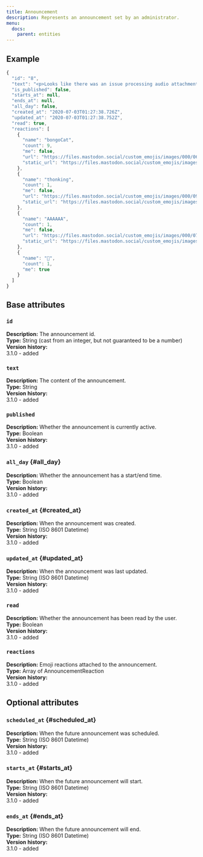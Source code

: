 ```yaml
---
title: Announcement
description: Represents an announcement set by an administrator.
menu:
  docs:
    parent: entities
---
```


## Example
```javascript
{
  "id": "8",
  "text": "<p>Looks like there was an issue processing audio attachments without embedded art since yesterday due to an experimental new feature. That issue has now been fixed, so you may see older posts with audio from other servers pop up in your feeds now as they are being finally properly processed. Sorry!</p>",
  "is_published": false,
  "starts_at": null,
  "ends_at": null,
  "all_day": false,
  "created_at": "2020-07-03T01:27:38.726Z",
  "updated_at": "2020-07-03T01:27:38.752Z",
  "read": true,
  "reactions": [
    {
      "name": "bongoCat",
      "count": 9,
      "me": false,
      "url": "https://files.mastodon.social/custom_emojis/images/000/067/715/original/fdba57dff7576d53.png",
      "static_url": "https://files.mastodon.social/custom_emojis/images/000/067/715/static/fdba57dff7576d53.png"
    },
    {
      "name": "thonking",
      "count": 1,
      "me": false,
      "url": "https://files.mastodon.social/custom_emojis/images/000/098/690/original/a8d36edc4a7032e8.png",
      "static_url": "https://files.mastodon.social/custom_emojis/images/000/098/690/static/a8d36edc4a7032e8.png"
    },
    {
      "name": "AAAAAA",
      "count": 1,
      "me": false,
      "url": "https://files.mastodon.social/custom_emojis/images/000/071/387/original/AAAAAA.png",
      "static_url": "https://files.mastodon.social/custom_emojis/images/000/071/387/static/AAAAAA.png"
    },
    {
      "name": "🤔",
      "count": 1,
      "me": true
    }
  ]
}
```

## Base attributes

### `id`

**Description:** The announcement id.\
**Type:** String \(cast from an integer, but not guaranteed to be a number\)\
**Version history:**\
3.1.0 - added

### `text`

**Description:** The content of the announcement.\
**Type:** String\
**Version history:**\
3.1.0 - added

### `published`

**Description:** Whether the announcement is currently active.\
**Type:** Boolean\
**Version history:**\
3.1.0 - added

### `all_day` {#all_day}

**Description:** Whether the announcement has a start/end time.\
**Type:** Boolean\
**Version history:**\
3.1.0 - added

### `created_at` {#created_at}

**Description:** When the announcement was created.\
**Type:** String \(ISO 8601 Datetime\)\
**Version history:**\
3.1.0 - added

### `updated_at` {#updated_at}

**Description:** When the announcement was last updated.\
**Type:** String \(ISO 8601 Datetime\)\
**Version history:**\
3.1.0 - added

### `read`

**Description:** Whether the announcement has been read by the user.\
**Type:** Boolean\
**Version history:**\
3.1.0 - added

### `reactions`

**Description:** Emoji reactions attached to the announcement.\
**Type:** Array of AnnouncementReaction\
**Version history:**\
3.1.0 - added


## Optional attributes

### `scheduled_at` {#scheduled_at}

**Description:** When the future announcement was scheduled.\
**Type:** String \(ISO 8601 Datetime\)\
**Version history:**\
3.1.0 - added

### `starts_at` {#starts_at}

**Description:** When the future announcement will start.\
**Type:** String \(ISO 8601 Datetime\)\
**Version history:**\
3.1.0 - added

### `ends_at` {#ends_at}

**Description:** When the future announcement will end.\
**Type:** String \(ISO 8601 Datetime\)\
**Version history:**\
3.1.0 - added
